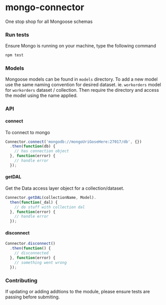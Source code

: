 mongo-connector
===============

One stop shop for all Mongoose schemas 

### Run tests

Ensure Mongo is running on your machine, type the following command

```bash
npm test
```

### Models

Mongoose models can be found in `models` directory. To add a new model use the same naming convention for desired dataset. ie. `workorders` model for `workorders` dataset / collection. Then require the directory and access the model using the name applied.

### API

#### connect

To connect to mongo

```javascript
Connector.connect('mongodb://mongoUriGoseHere:27017/db', {})
  .then(function(db) {
    // has connection object
  }, function(error) {
    // handle error
  });
```

#### getDAL

Get the Data access layer object for a collection/dataset.

```javascript
Connector.getDAL(collectionName, Model).
  then(function(_dal) {
    // do stuff with collection dal
  }, function(error) {
    // handle error
  });
```

#### disconnect

```javascript
Connector.disconnect()
  .then(function() {
    // disconnected
  }, function(error) {
    // something went wrong
  });
```

### Contributing

If updating or adding addtions to the module, please ensure tests are passing before submiting.